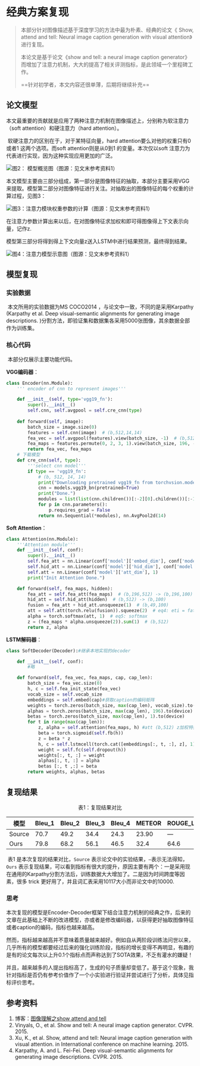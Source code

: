 # 经典方案复现

> 本部分针对图像描述基于深度学习的方法中最为朴素、经典的论文《 Show, attend and tell: Neural image caption generation with visual attention》进行复现。
>
> 本论文是基于论文《show and tell: a neural image caption generator》而增加了注意力机制，大大的提高了相关评测指标，是此领域一个里程碑工作。
>
> ==针对初学者，本文内容还很单薄，后期将继续补充==



## 论文模型

​		本文最重要的贡献就是应用了两种注意力机制在图像描述上，分别称为软注意力（soft attention）和硬注意力（hard attention）。

​		软硬注意力的区别在于，对于某特征向量，hard attention要么对他的权重只有0或者1 这两个选项。而soft attention则是从0到1 的变量。本次仅以soft 注意力为代表进行实现，因为这种实现应用更加的广泛。

![图2： 模型概览图（图源：见文末参考资料1）](http://resource.mahc.host/img/figure2.png)



​		本文模型主要由三部分组成，第一部分是图像特征的抽取，本部分主要采用VGG来提取。模型第二部分对图像特征进行关注。对抽取出的图像特征的每个权重的计算过程，见图3：

![图3：注意力模块权重参数的计算（图源：见文末参考资料1）](http://resource.mahc.host/img/figure3.png)



在注意力参数计算出来以后，在对图像特征求加权和即可得图像得上下文表示向量，记作z.

​		模型第三部分将得到得上下文向量z送入LSTM中进行结果预测，最终得到结果。

![图4：注意力模型示意图（图源：见文末参考资料1）](http://resource.mahc.host/img/figure4.png)



## 模型复现

### 实验数据

​		本文所用的实验数据为MS COCO2014 ，与论文中一致，不同的是采用Karpathy (Karpathy et al. Deep visual-semantic alignments for generating image descriptions. )分割方法，即验证集和数据集各采用5000张图像，其余数据全部作为训练集。

### 核心代码

​		本部分仅展示主要功能代码。

**VGG编码器**：

```python
class Encoder(nn.Module):
    ''' encoder of cnn to represent images'''

    def __init__(self, type='vgg19_fn'):
		super().__init__()
        self.cnn, self.avgpool = self.cre_cnn(type)
        
    def forward(self, image):
        batch_size = image.size(0)
        features = self.cnn(image)  # (b,512,14,14)
        fea_vec = self.avgpool(features).view(batch_size, -1)  # (b,512)
        fea_maps = features.permute(0, 2, 3, 1).view(batch_size, 196, -1)#14*14=196
        return fea_vec, fea_maps
	# 下载模型
    def cre_cnn(self, type):
        '''select cnn model'''
        if type == 'vgg19_fn':
            # (b, 512, 14, 14)
            print("Downloading pretrained vgg19_fn from torchvsion.models...")
            cnn = models.vgg19_bn(pretrained=True)
            print("Done.")
            modules = list(list(cnn.children())[:-2][0].children())[:-1]
            for p in cnn.parameters():
                p.requires_grad = False
            return nn.Sequential(*modules), nn.AvgPool2d(14)

```

**Soft Attention**：

```python
class Attention(nn.Module):
    '''Attention module'''
    def __init__(self, conf):
        super().__init__()
        self.fea_att = nn.Linear(conf['model']['embed_dim'], conf['model']['att_dim'])
        self.hid_att = nn.Linear(conf['model']['hid_dim'], conf['model']['att_dim'])
        self.att = nn.Linear(conf['model']['att_dim'], 1)
        print("Init Attention Done.")

    def forward(self, fea_maps, hidden):
        fea_att = self.fea_att(fea_maps)  # (b,196,512) -> (b,196,100)
        hid_att = self.hid_att(hidden)  # (b,512) -> (b,100)
        fusion = fea_att + hid_att.unsqueeze(1)  # (b,49,100)
        att = self.att(torch.relu(fusion)).squeeze(2)  # eq4: eti = fatt(ai,ht-1) (b,196)
        alpha = torch.softmax(att, 1)  # eq5: softmax
        z = (fea_maps * alpha.unsqueeze(2)).sum(1)  # (b,512)
        return z, alpha
```

**LSTM解码器**：

```python
class SoftDecoder(Decoder):#继承本地实现的decoder

    def __init__(self, conf):
		#略

    def forward(self, fea_vec, fea_maps, cap, cap_len):
        batch_size = fea_vec.size(0)
        h, c = self.fea_init_state(fea_vec)
        vocab_size = self.vocab_size
        embeddings = self.embed(cap)#获取caption的编码矩阵
        weights = torch.zeros(batch_size, max(cap_len), vocab_size).to(device)
        alphas = torch.zeros(batch_size, max(cap_len), 196).to(device)
        betas = torch.zeros(batch_size, max(cap_len), 1).to(device)
        for t in range(max(cap_len)):
            z, alpha = self.attention(fea_maps, h) #att (b,512) z加权特征，alpha权重系数
            beta = torch.sigmoid(self.fb(h))
            z = beta * z
            h, c = self.lstmcell(torch.cat([embeddings[:, t, :], z], 1),(h, c))
            weight = self.fc(self.dropout(h))
            weights[:, t, :] = weight
            alphas[:, t, :] = alpha
            betas [:, t ,:] = beta
        return weights, alphas, betas

```



## 复现结果

<center>表1：复现结果对比</center>

| 模型   | Bleu_1 | Bleu_2 | Bleu_3 | Bleu_4 | METEOR | ROUGE_L | CIDEr | SPICE |
| ------ | ------ | ------ | ------ | ------ | ------ | ------- | ----- | ----- |
| Source | 70.7   | 49.2   | 34.4   | 24.3   | 23.90  | —       | —     | —     |
| Ours   | 79.8   | 68.2   | 56.1   | 46.5   | 32.4   | 64.6    | 182.8 | 26.5  |

​		表1 是本次复现的结果对比，`Source` 表示论文中的实验结果，`—`表示无法得知，`Ours` 表示复现结果，可以看到指标有很大的提升，原因主要有两个：一是采用现在通用的Karpathy分割方法后，训练数据大大增加了。二是因为时间跨度等因素，很多 trick 更好用了，并且词汇表采用10117大小而非论文中的10000.

### 思考	

​		本次复现的模型是Encoder-Decoder框架下结合注意力机制的经典之作，后来的文章在此基础上不断的改进模型，亦或者是修改编码器，以获得更好抽取图像特征或者caption的编码，指标也越来越高。

​		然而，指标越来越高并不意味着质量越来越好。例如自从两阶段训练法问世以来，几乎所有的模型都要经过后来的强化训练阶段，指标的增长变得不再明显，有趣的是有的论文每次以上升0.1个指标点而声称达到了SOTA效果，不乏有灌水的嫌疑！

​		并且，越来越多的人提出指标高了，生成的句子质量却变低了。基于这个现象，我针对指标是否仍有参考价值作了一个小实验进行验证并尝试进行了分析，具体见指标评价思考。

## 参考资料

1. 博客：[图像理解之show attend and tell](https://blog.csdn.net/shenxiaolu1984/article/details/51493673)
2. Vinyals, O., et al. Show and tell: A neural image caption generator. CVPR. 2015.
3. Xu, K., et al. Show, attend and tell: Neural image caption generation with visual attention. in International conference on machine learning. 2015.
4. Karpathy, A. and L. Fei-Fei. Deep visual-semantic alignments for generating image descriptions. CVPR. 2015.
